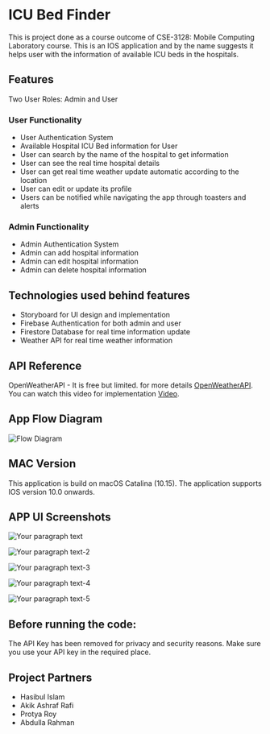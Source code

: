 
# ICU Bed Finder 

This is project done as a course outcome of CSE-3128: Mobile Computing Laboratory course. This is an IOS application and by the name suggests it helps user with the information of available ICU beds in the hospitals.


## Features

Two User Roles: Admin and User

### User Functionality
- User Authentication System
- Available Hospital ICU Bed information for User
- User can search by the name of the hospital to get information
- User can see the real time hospital details
- User can get real time weather update automatic according to the location
- User can edit or update its profile
- Users can be notified while navigating the app through toasters and alerts

### Admin Functionality
- Admin Authentication System
- Admin can add hospital information
- Admin can edit hospital information
- Admin can delete hospital information



## Technologies used behind features
- Storyboard for UI design and implementation
- Firebase Authentication for both admin and user
- Firestore Database for real time information update
- Weather API for real time weather information

## API Reference
OpenWeatherAPI - It is free but limited.
for more details [OpenWeatherAPI](https://openweathermap.org/api).
You can watch this video for implementation [Video](https://www.youtube.com/watch?v=f2oSRBwN2HY&t=415s).

## App Flow Diagram

![Flow Diagram](https://github.com/user-attachments/assets/9e33409c-b55f-4f6a-bd32-c9be963c4786)
## MAC Version
This application is build on macOS Catalina (10.15). The application supports IOS version 10.0 onwards.


## APP UI Screenshots

![Your paragraph text](https://github.com/user-attachments/assets/edaf7696-b30c-4d76-ac1b-924bc0b51d86)

![Your paragraph text-2](https://github.com/user-attachments/assets/e6107965-14e6-4a89-bb82-66c4dc23be69)

![Your paragraph text-3](https://github.com/user-attachments/assets/39c5f0bc-fdd5-425e-9a7c-a52fa10dcd73)

![Your paragraph text-4](https://github.com/user-attachments/assets/d60d4d2a-eb18-40c1-9b53-989ba86fe87d)

![Your paragraph text-5](https://github.com/user-attachments/assets/8bb85cef-a953-4b1c-a455-dda99b01979b)


## Before running the code:
The API Key has been removed for privacy and security reasons. Make sure you use your API key in the required place.

## Project Partners

- Hasibul Islam
- Akik Ashraf Rafi
- Protya Roy
- Abdulla Rahman